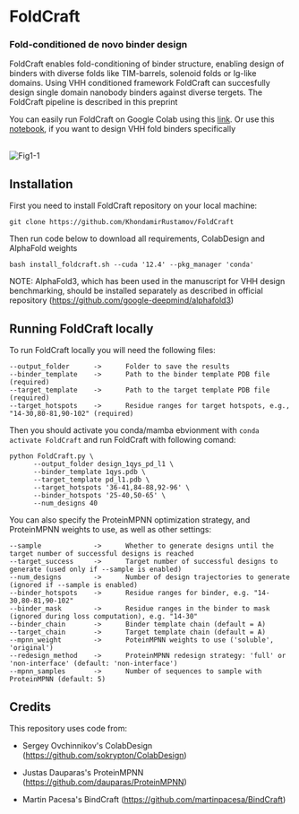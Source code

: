 <h1>FoldCraft</h1>

<h3>Fold-conditioned de novo binder design</h3>
FoldCraft enables fold-conditioning of binder structure, enabling design of binders with diverse folds like TIM-barrels, solenoid folds or Ig-like domains. 
Using VHH conditioned framework FoldCraft can succesfully design single domain nanobody binders against diverse tergets. The FoldCraft pipeline is described in this preprint

You can easily run FoldCraft on Google Colab using this <a href="https://colab.research.google.com/github/KhondamirRustamov/FoldCraft/blob/main/FoldCraft.ipynb">link</a>. Or use this <a href='https://colab.research.google.com/github/KhondamirRustamov/FoldCraft/blob/main/FoldCraft_VHH.ipynb'>notebook</a>, if you want to design VHH fold binders specifically
<br>
<br>


![Fig1-1](https://github.com/user-attachments/assets/b7612207-be45-410d-aaff-fc2586ea765e)


<h2>Installation</h2>

First you need to install FoldCraft repository on your local machine:

`git clone https://github.com/KhondamirRustamov/FoldCraft`

Then run code below to download all requirements, ColabDesign and AlphaFold weights

`bash install_foldcraft.sh --cuda '12.4' --pkg_manager 'conda'`

NOTE: AlphaFold3, which has been used in the manuscript for VHH design benchmarking, should be installed separately as described in official repository (https://github.com/google-deepmind/alphafold3)

<h2>Running FoldCraft locally</h2>

To run FoldCraft locally you will need the following files:

```
--output_folder      ->      Folder to save the results
--binder_template    ->      Path to the binder template PDB file (required)
--target_template    ->      Path to the target template PDB file (required)
--target_hotspots    ->      Residue ranges for target hotspots, e.g., "14-30,80-81,90-102" (required)
```

Then you should activate you conda/mamba ebvionment with `conda activate FoldCraft` and run FoldCraft with following comand:
```
python FoldCraft.py \
      --output_folder design_1qys_pd_l1 \
      --binder_template 1qys.pdb \
      --target_template pd_l1.pdb \
      --target_hotspots '36-41,84-88,92-96' \
      --binder_hotspots '25-40,50-65' \
      --num_designs 40
```

You can also specify the ProteinMPNN optimization strategy, and ProteinMPNN weights to use, as well as other settings:
```
--sample             ->      Whether to generate designs until the target number of successful designs is reached
--target_success     ->      Target number of successful designs to generate (used only if --sample is enabled)
--num_designs        ->      Number of design trajectories to generate (ignored if --sample is enabled)
--binder_hotspots    ->      Residue ranges for binder, e.g. "14-30,80-81,90-102"
--binder_mask        ->      Residue ranges in the binder to mask (ignored during loss computation), e.g. "14-30"
--binder_chain       ->      Binder template chain (default = A)
--target_chain       ->      Target template chain (default = A)
--mpnn_weight        ->      PoteinMPNN weights to use ('soluble', 'original')
--redesign_method    ->      ProteinMPNN redesign strategy: 'full' or 'non-interface' (default: 'non-interface')
--mpnn_samples       ->      Number of sequences to sample with ProteinMPNN (default: 5)
```

<h2>Credits</h2>

This repository uses code from:

* Sergey Ovchinnikov's ColabDesign (https://github.com/sokrypton/ColabDesign)

* Justas Dauparas's ProteinMPNN (https://github.com/dauparas/ProteinMPNN)

*   Martin Pacesa's BindCraft (https://github.com/martinpacesa/BindCraft)

